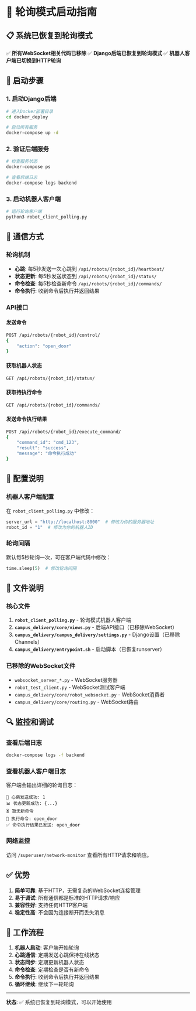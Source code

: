 # 🔄 轮询模式启动指南

## 📋 系统已恢复到轮询模式

✅ **所有WebSocket相关代码已移除**
✅ **Django后端已恢复到轮询模式**
✅ **机器人客户端已切换到HTTP轮询**

## 🚀 启动步骤

### 1. 启动Django后端

```bash
# 进入Docker部署目录
cd docker_deploy

# 启动所有服务
docker-compose up -d
```

### 2. 验证后端服务

```bash
# 检查服务状态
docker-compose ps

# 查看后端日志
docker-compose logs backend
```

### 3. 启动机器人客户端

```bash
# 运行轮询客户端
python3 robot_client_polling.py
```

## 📡 通信方式

### 轮询机制
- **心跳**: 每5秒发送一次心跳到 `/api/robots/{robot_id}/heartbeat/`
- **状态更新**: 每5秒发送状态到 `/api/robots/{robot_id}/status/`
- **命令检查**: 每5秒检查新命令 `/api/robots/{robot_id}/commands/`
- **命令执行**: 收到命令后执行并返回结果

### API接口

#### 发送命令
```bash
POST /api/robots/{robot_id}/control/
{
    "action": "open_door"
}
```

#### 获取机器人状态
```bash
GET /api/robots/{robot_id}/status/
```

#### 获取待执行命令
```bash
GET /api/robots/{robot_id}/commands/
```

#### 发送命令执行结果
```bash
POST /api/robots/{robot_id}/execute_command/
{
    "command_id": "cmd_123",
    "result": "success",
    "message": "命令执行成功"
}
```

## 🔧 配置说明

### 机器人客户端配置
在 `robot_client_polling.py` 中修改：
```python
server_url = "http://localhost:8000"  # 修改为你的服务器地址
robot_id = "1"  # 修改为你的机器人ID
```

### 轮询间隔
默认每5秒轮询一次，可在客户端代码中修改：
```python
time.sleep(5)  # 修改轮询间隔
```

## 📁 文件说明

### 核心文件
1. **`robot_client_polling.py`** - 轮询模式机器人客户端
2. **`campus_delivery/core/views.py`** - 后端API接口（已移除WebSocket）
3. **`campus_delivery/campus_delivery/settings.py`** - Django设置（已移除Channels）
4. **`campus_delivery/entrypoint.sh`** - 启动脚本（已恢复runserver）

### 已移除的WebSocket文件
- `websocket_server_*.py` - WebSocket服务器
- `robot_test_client.py` - WebSocket测试客户端
- `campus_delivery/core/robot_websocket.py` - WebSocket消费者
- `campus_delivery/core/routing.py` - WebSocket路由

## 🔍 监控和调试

### 查看后端日志
```bash
docker-compose logs -f backend
```

### 查看机器人客户端日志
客户端会输出详细的轮询日志：
```
💓 心跳发送成功: 1
📊 状态更新成功: {...}
⏳ 暂无新命令
🔧 执行命令: open_door
✅ 命令执行结果已发送: open_door
```

### 网络监控
访问 `/superuser/network-monitor` 查看所有HTTP请求和响应。

## ✅ 优势

1. **简单可靠**: 基于HTTP，无需复杂的WebSocket连接管理
2. **易于调试**: 所有通信都是标准的HTTP请求/响应
3. **兼容性好**: 支持任何HTTP客户端
4. **稳定性高**: 不会因为连接断开而丢失消息

## 🔄 工作流程

1. **机器人启动**: 客户端开始轮询
2. **心跳通信**: 定期发送心跳保持在线状态
3. **状态同步**: 定期更新机器人状态
4. **命令检查**: 定期检查是否有新命令
5. **命令执行**: 收到命令后执行并返回结果
6. **循环继续**: 继续下一轮轮询

---

**状态**: ✅ 系统已恢复到轮询模式，可以开始使用 